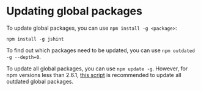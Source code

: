 <!--
title: 09 - Updating global packages
featured: true
-->

# Updating global packages

To update global packages, you can use `npm install -g <package>`:

```
npm install -g jshint
```

To find out which packages need to be updated, you can use `npm outdated -g --depth=0`.

To update all global packages, you can use  `npm update -g`. However, for npm versions less than 2.6.1, [this script](https://gist.github.com/othiym23/4ac31155da23962afd0e) is recommended to update all outdated global packages.
